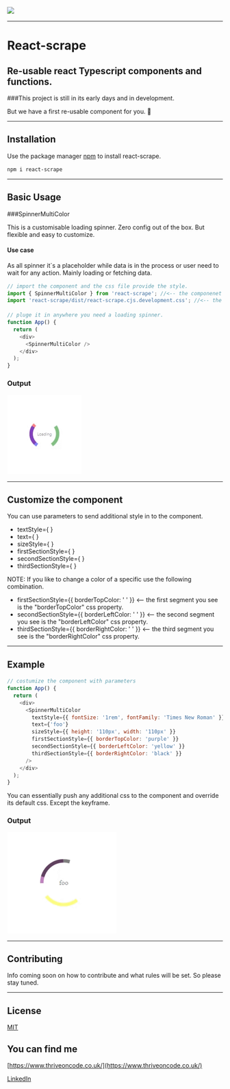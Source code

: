 ![](https://github.com/GaborVxxx/react-scrape/workflows/CI/badge.svg?branch=main&event=push)

---

# React-scrape

## Re-usable react Typescript components and functions.

###This project is still in its early days and in development.

But we have a first re-usable component for you. 🥳

---

## Installation

Use the package manager [npm](https://www.npmjs.com/) to install react-scrape.

```bash
npm i react-scrape
```

---

## Basic Usage

###SpinnerMultiColor

This is a customisable loading spinner. Zero config out of the box. But flexible and easy to customize.

#### Use case

As all spinner it`s a placeholder while data is in the process or user need to wait for any action.
Mainly loading or fetching data.

```javascript
// import the component and the css file provide the style.
import { SpinnerMultiColor } from 'react-scrape'; //<-- the componenet
import 'react-scrape/dist/react-scrape.cjs.development.css'; //<-- the css provide the default style

// pluge it in anywhere you need a loading spinner.
function App() {
  return (
    <div>
      <SpinnerMultiColor />
    </div>
  );
}
```

### Output

![Spinner gif 1](assests/Spinner%201.gif)

---

## Customize the component

You can use parameters to send additional style in to the component.

- textStyle={ }
- text={ }
- sizeStyle={ }
- firstSectionStyle={ }
- secondSectionStyle={ }
- thirdSectionStyle={ }

NOTE: If you like to change a color of a specific use the following combination.

- firstSectionStyle={{ borderTopColor: ' ' }} <-- the first segment you see is the "borderTopColor" css property.
- secondSectionStyle={{ borderLeftColor: ' ' }} <-- the second segment you see is the "borderLeftColor" css property.
- thirdSectionStyle={{ borderRightColor: ' ' }} <-- the third segment you see is the "borderRightColor" css property.

---

## Example

```javascript
// costumize the component with parameters
function App() {
  return (
    <div>
      <SpinnerMultiColor
        textStyle={{ fontSize: '1rem', fontFamily: 'Times New Roman' }}
        text={'foo'}
        sizeStyle={{ height: '110px', width: '110px' }}
        firstSectionStyle={{ borderTopColor: 'purple' }}
        secondSectionStyle={{ borderLeftColor: 'yellow' }}
        thirdSectionStyle={{ borderRightColor: 'black' }}
      />
    </div>
  );
}
```

You can essentially push any additional css to the component and override its default css. Except the keyframe.

### Output

![Spinner gif 2](assests/Spinner%202.gif)

---

## Contributing

Info coming soon on how to contribute and what rules will be set. So please stay tuned.

---

## License

[MIT](https://choosealicense.com/licenses/mit/)

## You can find me

[https://www.thriveoncode.co.uk/](https://www.thriveoncode.co.uk/)

[LinkedIn](https://www.linkedin.com/in/gabor-vaszi-329b54212/)
